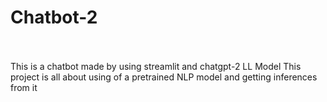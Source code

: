# Chatbot-2
<br></br>
This is a chatbot made by using streamlit and chatgpt-2 LL Model
This project is all about using of a pretrained NLP model and getting inferences from it  
